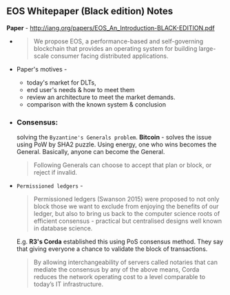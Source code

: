 ## EOS Whitepaper (Black edition) Notes
  **Paper** - http://iang.org/papers/EOS_An_Introduction-BLACK-EDITION.pdf
  
* > We propose EOS, a performance-based and self-governing blockchain that provides an operating system for building large-scale consumer facing distributed applications.
* Paper's motives - 
  * today's market for DLTs,
  * end user's needs & how to meet them
  * review an architecture to meet the market demands.
  * comparison with the known system & conclusion
* ### Consensus: 
  solving the ```Byzantine's Generals problem```. 
  **Bitcoin** - solves the issue using PoW by SHA2 puzzle. Using energy, one who wins becomes the General. 
          Basically, anyone can become the General.
          
    > Following Generals can choose to accept that plan or block, or reject if invalid.
* ```Permissioned ledgers``` - 
  > Permissioned ledgers (Swanson 2015) were proposed to not only block those we want to exclude from enjoying the benefits of our ledger, but also to bring us back to the computer science roots of efficient consensus - practical but centralised designs well known in database science.
  
  E.g. **R3's Corda** established this using PoS consensus method. They say that giving everyone a chance to validate the block of transactions.
  > By allowing interchangeability of servers called notaries that can mediate the consensus by any of the above means, Corda reduces the
network operating cost to a level comparable to today’s IT infrastructure.
